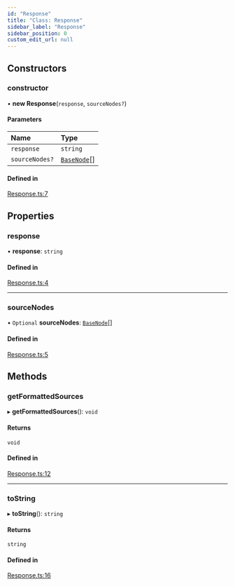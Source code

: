```yaml
---
id: "Response"
title: "Class: Response"
sidebar_label: "Response"
sidebar_position: 0
custom_edit_url: null
---
```


## Constructors

### constructor

• **new Response**(`response`, `sourceNodes?`)

#### Parameters

| Name | Type |
| :------ | :------ |
| `response` | `string` |
| `sourceNodes?` | [`BaseNode`](BaseNode.md)[] |

#### Defined in

[Response.ts:7](https://github.com/run-llama/llamascript/blob/df4b1ad/packages/core/src/Response.ts#L7)

## Properties

### response

• **response**: `string`

#### Defined in

[Response.ts:4](https://github.com/run-llama/llamascript/blob/df4b1ad/packages/core/src/Response.ts#L4)

___

### sourceNodes

• `Optional` **sourceNodes**: [`BaseNode`](BaseNode.md)[]

#### Defined in

[Response.ts:5](https://github.com/run-llama/llamascript/blob/df4b1ad/packages/core/src/Response.ts#L5)

## Methods

### getFormattedSources

▸ **getFormattedSources**(): `void`

#### Returns

`void`

#### Defined in

[Response.ts:12](https://github.com/run-llama/llamascript/blob/df4b1ad/packages/core/src/Response.ts#L12)

___

### toString

▸ **toString**(): `string`

#### Returns

`string`

#### Defined in

[Response.ts:16](https://github.com/run-llama/llamascript/blob/df4b1ad/packages/core/src/Response.ts#L16)
